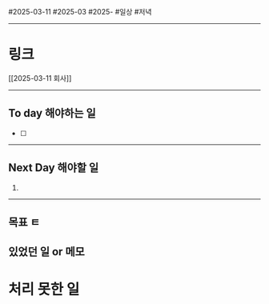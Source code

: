 #2025-03-11 #2025-03 #2025-
#일상 #저녁 

-------
# 링크
[[2025-03-11 회사]]

---
## To day 해야하는 일
- [ ] 

---
## Next Day 해야할 일
1. 

---

## 목표 ㅌ


## 있었던 일  or 메모


# 처리 못한 일